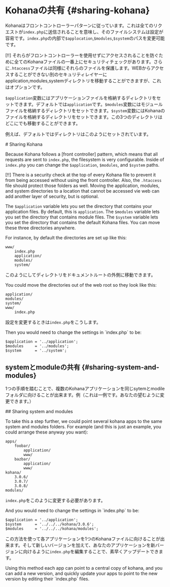 # Kohanaの共有 {#sharing-kohana}

Kohanaはフロントコントローラーパターンに従っています。これは全てのリクエストが`index.php`に送信されることを意味し、そのファイルシステムは設定が容易です。`index.php`の内部で`$applocation`,`$modules`,`$system`のパスを変更可能です。

[!!] それらがフロントコントローラーを使用せずにアクセスされることを防ぐために全てのKohanaファイルの一番上にセキュリティチェックがあります。さらに`.htaccess`ファイルは同様にそれらのファイルを保護します。WEBからアクセスすることができない別のセキュリティレイヤーにapplication,modules,systemディレクトリを移動することができますが、これはオプションです。

`$application`変数にはアプリケーションファイルを格納するディレクトリをセットできます。デフォルトでは`application`です。`$modules`変数にはモジュールファイルを格納するディレクトリをセットできます。`$system`変数にはKohanaのファイルを格納するディレクトリをセットできます。この3つのディレクトリはどこにでも移動することができます。

例えば、デフォルトではディレクトリはこのようにセットされています。

<div class="original-doc">
# Sharing Kohana

Because Kohana follows a [front controller] pattern, which means that all requests are sent to `index.php`, the filesystem is very configurable.  Inside of `index.php` you can change the `$application`, `$modules`, and `$system` paths.

[!!] There is a security check at the top of every Kohana file to prevent it from being accessed without using the front controller.  Also, the `.htaccess` file should protect those folders as well.  Moving the application, modules, and system directories to a location that cannot be accessed vie web can add another layer of security, but is optional.   

The `$application` variable lets you set the directory that contains your application files. By default, this is `application`. The `$modules` variable lets you set the directory that contains module files. The `$system` variable lets you set the directory that contains the default Kohana files. You can move these three directories anywhere.

For instance, by default the directories are set up like this:
</div>

    www/
        index.php
        application/
        modules/
        system/

このようにしてディレクトリをドキュメントルートの外側に移動できます。
<div class="original-doc">
You could move the directories out of the web root so they look like this:
</div>

    application/
    modules/
    system/
    www/
        index.php

設定を変更するときは`index.php`をこうします。
<div class="original-doc">
Then you would need to change the settings in `index.php` to be:
</div>

    $application = '../application';
    $modules     = '../modules';
    $system      = '../system';


## systemとmoduleの共有 {#sharing-system-and-modules}

1つの手順を踏むことで、複数のKohanaアプリケーションを同じsytemとmodileフォルダに向けることが出来ます。例（これは一例です。あなたの望むように変更できます。）
<div class="original-doc">
## Sharing system and modules

To take this a step further, we could point several kohana apps to the same system and modules folders.  For example (and this is just an example, you could arrange these anyway you want):
</div>

	apps/
		foobar/
			application/
			www/
		bazbar/
			application/
			www/
	kohana/
		3.0.6/
		3.0.7/
		3.0.8/
	modules/

`index.php`をこのように変更する必要があります。
<div class="original-doc">
And you would need to change the settings in `index.php` to be:
</div>

	$application = '../application';
	$system      = '../../../kohana/3.0.6';
	$modules     = '../../../kohana/modules';

この方法を使って各アプリケーションを1つのKohanaファイルに向けることが出来ます。そして新しいバージョンを加えて、あなたのアプリケーションを新バージョンに向けるように`index.php`を編集することで、素早くアップデートできます。
<div class="original-doc">
Using this method each app can point to a central copy of kohana, and you can add a new version, and quickly update your apps to point to the new version by editing their `index.php` files.
</div>